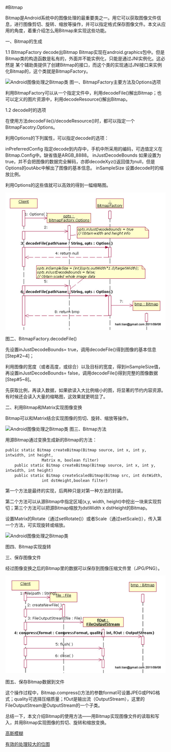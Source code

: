 #Bitmap

Bitmap是Android系统中的图像处理的最重要类之一。用它可以获取图像文件信息，进行图像剪切、旋转、缩放等操作，并可以指定格式保存图像文件。本文从应用的角度，着重介绍怎么用Bitmap来实现这些功能。

 
一、Bitmap的生成

1.1 BitmapFactory decode出Bitmap
Bitmap实现在android.graphics包中。但是Bitmap类的构造函数是私有的，外面并不能实例化，只能是通过JNI实例化。这必然是 某个辅助类提供了创建Bitmap的接口，而这个类的实现通过JNI接口来实例化Bitmap的，这个类就是BitmapFactory。

![Android图像处理之Bitmap类
](./res/android_bitmap.gif)
图一、BitmapFactory主要方法及Options选项
 
利用BitmapFactory可以从一个指定文件中，利用decodeFile()解出Bitmap；也可以定义的图片资源中，利用decodeResource()解出Bitmap。

1.2 decode时的选项

在使用方法decodeFile()/decodeResource()时，都可以指定一个BitmapFacotry.Options。

利用Options的下列属性，可以指定decode的选项：

inPreferredConfig 指定decode到内存中，手机中所采用的编码，可选值定义在Bitmap.Config中。缺省值是ARGB_8888。
inJustDecodeBounds 如果设置为true，并不会把图像的数据完全解码，亦即decodeXyz()返回值为null，但是Options的outAbc中解出了图像的基本信息。
inSampleSize 设置decode时的缩放比例。
 

利用Options的这些值就可以高效的得到一幅缩略图。

![Android图像处理之Bitmap类](./res/android_bitmap2.gif)

图二、BitmapFactory.decodeFile()

 
先设置inJustDecodeBounds= true，调用decodeFile()得到图像的基本信息[Step#2~4]；

利用图像的宽度（或者高度，或综合）以及目标的宽度，得到inSampleSize值，再设置inJustDecodeBounds= false，调用decodeFile()得到完整的图像数据[Step#5~8]。

先获取比例，再读入数据，如果欲读入大比例缩小的图，将显著的节约内容资源。有时候还会读入大量的缩略图，这效果就更明显了。

 

二、利用Bitmap和Matrix实现图像变换

Bitmap可以和Matrix结合实现图像的剪切、旋转、缩放等操作。

![Android图像处理之Bitmap类
](./res/android_bitmap3.gif)
图三、Bitmap方法

用源Bitmap通过变换生成新的Bitmap的方法：

```
public static Bitmap createBitmap(Bitmap source, int x, int y, intwidth, int height,  
                Matrix m, boolean filter)  
    public static Bitmap createBitmap(Bitmap source, int x, int y, intwidth, int height)  
    public static Bitmap createScaledBitmap(Bitmap src, int dstWidth,  
                int dstHeight,boolean filter)  
```

第一个方法是最终的实现，后两种只是对第一种方法的封装。

第二个方法可以从源Bitmap中指定区域(x,y, width, height)中挖出一块来实现剪切；第三个方法可以把源Bitmap缩放为dstWidth x dstHeight的Bitmap。

 

设置Matrix的Rotate（通过setRotate()）或者Scale（通过setScale()），传入第一个方法，可实现旋转或缩放。

![Android图像处理之Bitmap类
](./res/android_bitmap4.gif)

图四、Bitmap实现旋转

 

三、保存图像文件

经过图像变换之后的Bitmap里的数据可以保存到图像压缩文件里（JPG/PNG）。

![Android图像处理之Bitmap类](./res/android_bitmap5.gif)

图五、保存Bitmap数据到文件

 

这个操作过程中，Bitmap.compress()方法的参数format可设置JPEG或PNG格式；quality可选择压缩质量；fOut是输出流（OutputStream），这里的FileOutputStream是OutputStream的一个子类。

 

总结一下，本文介绍Bitmap的使用方法——用Bitmap实现图像文件的读取和写入，并用Bitmap实现图像的剪切、旋转和缩放变换。

[高斯模糊](http://www.jianshu.com/p/f2352c95d391)

[有效的处理较大的位图](http://blog.csdn.net/yangxi_pekin/article/details/16989495)